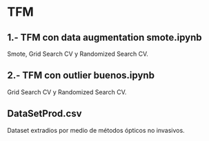 # TFM


## 1.- TFM con data augmentation smote.ipynb
Smote, Grid Search CV y Randomized Search CV.


## 2.- TFM con outlier buenos.ipynb
Grid Search CV y Randomized Search CV.

## DataSetProd.csv
Dataset extradios por medio de métodos ópticos no invasivos.

